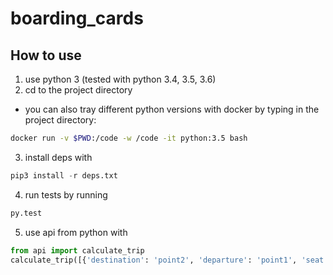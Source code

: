 # boarding_cards
## How to use
1. use python 3 (tested with python 3.4, 3.5, 3.6)
2. cd to the project directory
  * you can also tray different python versions with docker by typing in the project directory:
```bash
docker run -v $PWD:/code -w /code -it python:3.5 bash
```
3. install deps with
```python
pip3 install -r deps.txt
```
4. run tests by running 
```python
py.test
```
5. use api from python with
```python
from api import calculate_trip
calculate_trip([{'destination': 'point2', 'departure': 'point1', 'seat': 'D12', 'extra': 'baggage will be transfered', 'mean_id': 'flight OZX/325'}, ...])
```
